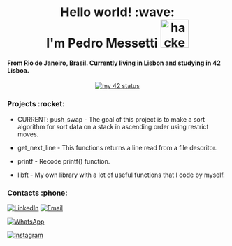 <h1 align="center"> 
	Hello world! :wave: 
	<br>
	I'm Pedro Messetti 
	<img src="https://cdn3.emoji.gg/emojis/4297-pepe-hacker.gif" width="64px" height="64px" alt="hacker frog">
</h1>

<h4>
	From Rio de Janeiro, Brasil. Currently living in Lisbon and studying in 42 Lisboa.
</h4>

<div align="center">
<a href="https://github.com/JaeSeoKim/badge42"><img src="https://badge42.vercel.app/api/v2/clhhhh8jv003008mf383nxx4t/stats?cursusId=21&coalitionId=110" alt="my 42 status" /></a>
</div>

<h3>
  Projects :rocket:
</h3>

- CURRENT: push_swap - The goal of this project is to make a sort algorithm for sort data on a stack in ascending order using restrict moves.

- get_next_line - This functions returns a line read from a file descritor.

- printf - Recode printf() function.

- libft - My own library with a lot of useful functions that I code by myself.

<h3>
  Contacts :phone:
</h3>

[![LinkedIn](https://img.shields.io/badge/LinkedIn-Profile-blue?style=flat-square&logo=linkedin)](https://www.linkedin.com/in/pedro-messetti/)
 [![Email](https://img.shields.io/badge/Email-Me-blue?style=flat-square&logo=gmail)](mailto:pedromessetti@gmail.com)

[![WhatsApp](https://img.shields.io/badge/WhatsApp-Chat-green?style=flat-square&logo=whatsapp)](https://wa.me/+351924686213)

[![Instagram](https://img.shields.io/badge/Instagram-Profile-orange?style=flat-square&logo=instagram)](https://www.instagram.com/pedromessetti/)

